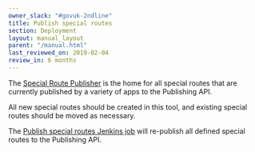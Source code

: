 ```yaml
---
owner_slack: "#govuk-2ndline"
title: Publish special routes
section: Deployment
layout: manual_layout
parent: "/manual.html"
last_reviewed_on: 2019-02-04
review_in: 6 months
---
```


The [Special Route Publisher](https://github.com/alphagov/special-route-publisher) is the home for all special routes that are currently published by a variety of apps to the Publishing API.

All new special routes should be created in this tool, and existing special routes should be moved as necessary.

The [Publish special routes Jenkins job](https://deploy.staging.publishing.service.gov.uk/job/Publish_Special_Routes/) will re-publish all defined special routes to the Publishing API.
